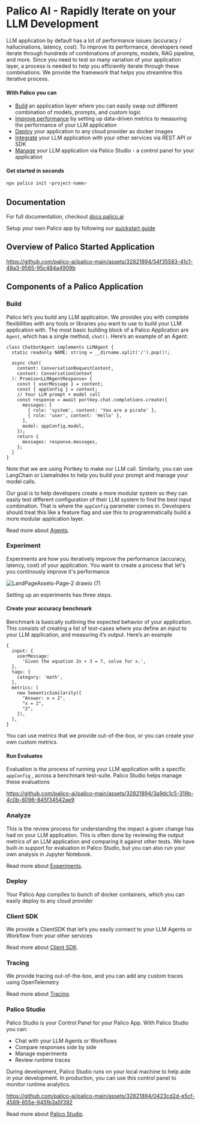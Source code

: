 # Palico AI - Rapidly Iterate on your LLM Development

LLM application by default has a lot of performance issues (accuracy / hallucinations, latency, cost). To improve its performance, developers need iterate through hundreds of combinations of prompts, models, RAG pipeline, and more. Since you need to test so many variation of your application layer, a process is needed to help you efficiently iterate through these combinations. We provide the framework that helps you streamline this iterative process.

#### With Palico you can

- [Build](#build) an application layer where you can easily swap out different combination of models, prompts, and custom logic
- [Improve performance](#experiment) by setting up data-driven metrics to measuring the performance of your LLM application
- [Deploy](#deploy) your application to any cloud provider as docker images
- [Integrate](#client-sdk) your LLM application with your other services via REST API or SDK
- [Manage](#palico-studio) your LLM application via Palico Studio - a control panel for your application

#### Get started in seconds
```bash
npx palico init <project-name>
```

## Documentation
For full documentation, checkout [docs.palico.ai](https://docs.palico.ai)

Setup your own Palico app by following our [quickstart guide](https://docs.palico.ai/getting_started/installation)

## Overview of Palico Started Application

https://github.com/palico-ai/palico-main/assets/32821894/54f35583-41c1-48a3-9565-95c484a4909b

## Components of a Palico Application

### Build

Palico let’s you build any LLM application. We provides you with complete flexibilities with any tools or libraries you want to use to build your LLM application with. The most basic building block of a Palico Application are `Agent`, which has a single method, `chat()`. Here’s an example of an Agent:

```tsx
class ChatbotAgent implements LLMAgent {
  static readonly NAME: string = __dirname.split('/').pop()!;

  async chat(
    content: ConversationRequestContent,
    context: ConversationContext
  ): Promise<LLMAgentResponse> {
    const { userMessage } = content;
    const { appConfig } = context;
    // Your LLM prompt + model call
    const response = await portkey.chat.completions.create({
      messages: [
        { role: 'system', content: 'You are a pirate' },
        { role: 'user', content: 'Hello' },
      ],
      model: appConfig.model,
    });
    return {
      messages: response.messages,
    };
  }
}
```

Note that we are using Portkey to make our LLM call. Similarly, you can use LangChain or LlamaIndex to help you build your prompt and manage your model calls.

Our goal is to help developers create a more modular system so they can easily test different configuration of their LLM system to find the best input combination. That is where the `appConfig` parameter comes in. Developers should treat this like a feature flag and use this to programmatically build a more modular application layer.

Read more about [Agents](https://docs.palico.ai/build_app/agents).

### Experiment

Experiments are how you iteratively improve the performance (accuracy, latency, cost) of your application. You want to create a process that let's you continously improve it's performance.

![LandPageAssets-Page-2 drawio (7)](https://github.com/user-attachments/assets/493a578a-3c0d-4df8-8b98-8fb27bbde916)



Setting up an experiments has three steps.

#### Create your accuracy benchmark

Benchmark is basically outlining the expected behavior of your application. This consists of creating a list of test-cases where you define an input to your LLM application, and measuring it’s output. Here’s an example

```tsx
{
  input: {
    userMessage:
      'Given the equation 2x + 3 = 7, solve for x.',
  },
  tags: {
    category: 'math',
  },
  metrics: [
    new SemanticSimilarity([
      "Answer: x = 2",
      "x = 2",
      "2",
    ]),
  ],
}
```

You can use metrics that we provide out-of-the-box, or you can create your own custom metrics.

#### Run Evaluates

Evaluation is the process of running your LLM application with a specific `appConfig` , across a benchmark test-suite. Palico Studio helps manage these evaluations

https://github.com/palico-ai/palico-main/assets/32821894/3a9dc1c5-319b-4c0b-8096-845f34542ae9

### Analyze

This is the review process for understanding the impact a given change has had on your LLM application. This is often done by reviewing the output metrics of an LLM application and comparing it against other tests. We have built-in support for evaluation in Palico Studio, but you can also run your own analysis in Jupyter Notebook.

Read more about [Experiments](https://docs.palico.ai/build_app/experiments/intro).

### Deploy

Your Palico App compiles to bunch of docker containers, which you can easily deploy to any cloud provider

### Client SDK

We provide a ClientSDK that let’s you easily connect to your LLM Agents or Workflow from your other services

Read more about [Client SDK](https://docs.palico.ai/build_app/sdk).

### Tracing

We provide tracing out-of-the-box, and you can add any custom traces using OpenTelemetry

Read more about [Tracing](https://docs.palico.ai/build_app/tracing).

### Palico Studio

Palico Studio is your Control Panel for your Palico App. With Palico Studio you can:

- Chat with your LLM Agents or Workflows
- Compare responses side by side
- Manage experiments
- Review runtime traces

During development, Palico Studio runs on your local machine to help aide in your development. In production, you can use this control panel to monitor runtime analytics.

https://github.com/palico-ai/palico-main/assets/32821894/0423cd2d-e5cf-4589-855e-945fb3a5f392


Read more about [Palico Studio](https://docs.palico.ai/build_app/studio).
